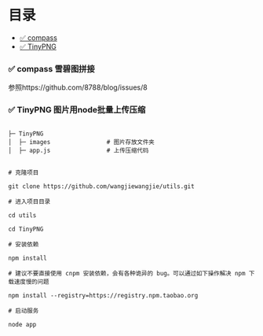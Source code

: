 # <div id="top">目录</div>

* [✅  compass](#compass) 
* [✅  TinyPNG](#TinyPNG)

### <div id="compass">✅ compass 雪碧图拼接</div>

参照https://github.com/8788/blog/issues/8

### <div id="TinyPNG">✅ TinyPNG 图片用node批量上传压缩</div>

```

├─ TinyPNG                  
│  ├─ images                # 图片存放文件夹
│  ├─ app.js                # 上传压缩代码

``` 
```

# 克隆项目

git clone https://github.com/wangjiewangjie/utils.git

# 进入项目目录

cd utils

cd TinyPNG

# 安装依赖

npm install

# 建议不要直接使用 cnpm 安装依赖，会有各种诡异的 bug。可以通过如下操作解决 npm 下载速度慢的问题

npm install --registry=https://registry.npm.taobao.org

# 启动服务

node app

```
